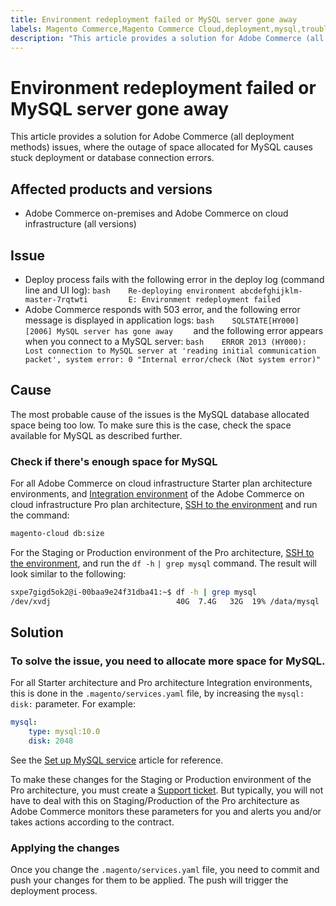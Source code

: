 ```yaml
---
title: Environment redeployment failed or MySQL server gone away
labels: Magento Commerce,Magento Commerce Cloud,deployment,mysql,troubleshooting,Adobe Commerce,cloud infrastructure,on-premises,Pro,Starter
description: "This article provides a solution for Adobe Commerce (all deployment methods) issues, where the outage of space allocated for MySQL causes stuck deployment or database connection errors."
---
```


# Environment redeployment failed or MySQL server gone away

This article provides a solution for Adobe Commerce (all deployment methods) issues, where the outage of space allocated for MySQL causes stuck deployment or database connection errors.

## Affected products and versions

* Adobe Commerce on-premises and Adobe Commerce on cloud infrastructure (all versions)

## Issue

* Deploy process fails with the following error in the deploy log (command line and UI log):  ```bash    Re-deploying environment abcdefghijklm-master-7rqtwti         E: Environment redeployment failed    ```
* Adobe Commerce responds with 503 error, and the following error message is displayed in application logs:    ```bash    SQLSTATE[HY000] [2006] MySQL server has gone away    ```    and the following error appears when you connect to a MySQL server:    ```bash    ERROR 2013 (HY000): Lost connection to MySQL server at 'reading initial communication packet', system error: 0 "Internal error/check (Not system error)"    ```

## Cause

The most probable cause of the issues is the MySQL database allocated space being too low. To make sure this is the case, check the space available for MySQL as described further.

### Check if there's enough space for MySQL

For all Adobe Commerce on cloud infrastructure Starter plan architecture environments, and [Integration environment](https://support.magento.com/hc/en-us/articles/360043032152-Integration-Environment-enhancement-request-Pro-and-Starter) of the Adobe Commerce on cloud infrastructure Pro plan architecture, [SSH to the environment](https://devdocs.magento.com/guides/v2.2/cloud/env/environments-ssh.html#ssh) and run the command:

```bash
magento-cloud db:size
```

For the Staging or Production environment of the Pro architecture, [SSH to the environment](https://devdocs.magento.com/guides/v2.2/cloud/env/environments-ssh.html#ssh), and run the `df -h`   `| grep mysql` command. The result will look similar to the following:

```bash
sxpe7gigd5ok2@i-00baa9e24f31dba41:~$ df -h | grep mysql
/dev/xvdj                            40G  7.4G   32G  19% /data/mysql
```

## Solution

### To solve the issue, you need to allocate more space for MySQL.

For all Starter architecture and Pro architecture Integration environments, this is done in the `.magento/services.yaml` file, by increasing the `mysql: disk:` parameter. For example:

```yaml
mysql:
    type: mysql:10.0
    disk: 2048
```

See the [Set up MySQL service](https://devdocs.magento.com/guides/v2.3/cloud/project/project-conf-files_services-mysql.html) article for reference.

To make these changes for the Staging or Production environment of the Pro architecture, you must create a [Support ticket](http://support.magento.com/). But typically, you will not have to deal with this on Staging/Production of the Pro architecture as Adobe Commerce monitors these parameters for you and alerts you and/or takes actions according to the contract.

### Applying the changes

Once you change the `.magento/services.yaml` file, you need to commit and push your changes for them to be applied. The push will trigger the deployment process. 